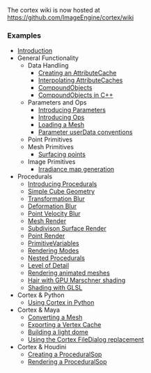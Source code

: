 The cortex wiki is now hosted at https://github.com/ImageEngine/cortex/wiki
### Examples ###
  * [Introduction](ExamplesIntroduction.md)
  * General Functionality
    * Data Handling
      * [Creating an AttributeCache](ExamplesDataAttributeCache.md)
      * [Interpolating AttributeCaches](ExamplesDataAttributeCacheInterpolation.md)
      * [CompoundObjects](ExamplesDataCompoundObjects.md)
      * [CompoundObjects in C++](ExamplesCppCompoundObject.md)
    * Parameters and Ops
      * [Introducing Parameters](ExamplesParametersIntro.md)
      * [Introducing Ops](ExamplesOpsIntro.md)
      * [Loading a Mesh](ExamplesOpsMeshReader.md)
      * [Parameter userData conventions](ExamplesParameterUserData.md)
    * Point Primitives
    * Mesh Primitives
      * [Surfacing points](ExamplesPrimitivesParticleSurfacing.md)
    * Image Primitives
      * [Irradiance map generation](ExamplesImagesIrradianceMap.md)
  * Procedurals
    * [Introducing Procedurals](ExamplesProceduralsIntro.md)
    * [Simple Cube Geometry](ExamplesProceduralsSimpleGeometry.md)
    * [Transformation Blur](ExamplesProceduralsTransformationBlur.md)
    * [Deformation Blur](ExamplesProceduralsDeformationBlur.md)
    * [Point Velocity Blur](ExamplesProceduralsPointVelocityBlur.md)
    * [Mesh Render](ExamplesProceduralsMeshRender.md)
    * [Subdivison Surface Render](ExamplesProceduralsSubdivisonSurfaceRender.md)
    * [Point Render](ExamplesProceduralsPointRender.md)
    * [PrimitiveVariables](ExamplesProceduralsPrimitiveVariables.md)
    * [Rendering Modes](ExamplesProceduralsRenderingModes.md)
    * [Nested Procedurals](ExamplesProceduralsNestedProcedurals.md)
    * [Level of Detail](ExamplesProceduralsLevelOfDetail.md)
    * [Rendering animated meshes](ExamplesProceduralsAnimatedMesh.md)
    * [Hair with GPU Marschner shading](ExamplesProceduralsHairShader.md)
    * [Shading with GLSL](ExamplesGLSLShading.md)
  * Cortex & Python
    * [Using Cortex in Python](ExamplesPythonGeneral.md)
  * Cortex & Maya
    * [Converting a Mesh ](ExamplesMayaMeshExport.md)
    * [Exporting a Vertex Cache](ExamplesMayaVertCache.md)
    * [Building a light dome](ExamplesMayaDomeBuilder.md)
    * [Using the Cortex FileDialog replacement](ExamplesMayaFileDialogs.md)
  * Cortex & Houdini
    * [Creating a ProceduralSop](ExamplesHoudiniProceduralSop.md)
    * [Rendering a ProceduralSop](ExamplesHoudiniRenderingProceduralSop.md)